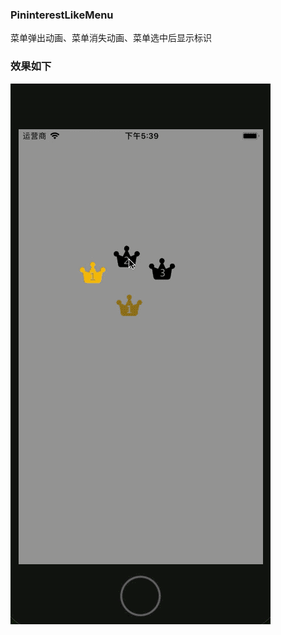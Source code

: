 
### PininterestLikeMenu
  菜单弹出动画、菜单消失动画、菜单选中后显示标识
  
### 效果如下

![github-01.jpg](/demo.gif "github-01.jpg")
